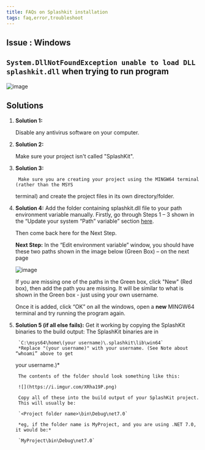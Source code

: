 ```yaml
---
title: FAQs on Splashkit installation
tags: faq,error,troubleshoot
---
```


## Issue : Windows

## `System.DllNotFoundException unable to load DLL splashkit.dll` when trying to run program

![image](https://i.imgur.com/uEz1nxT.png)

## Solutions

1. **Solution 1:**

    Disable any antivirus software on your computer.

1. **Solution 2:**

    Make sure your project isn't called "SplashKit".

1. **Solution 3:**

        Make sure you are creating your project using the MINGW64 terminal (rather than the MSYS

    terminal) and create the project files in its own directory/folder.

1. **Solution 4:** Add the folder containing splashkit.dll file to your path environment variable
    manually. Firstly, go through Steps 1 – 3 shown in the “Update your system “Path” variable”
    section [here](update-system-path.md).

    Then come back here for the Next Step.

    **Next Step:** In the “Edit environment variable” window, you should have these two paths shown
    in the image below (Green Box) – on the next page

    ![image](https://i.imgur.com/lTzyRSo.png)

    If you are missing one of the paths in the Green box, click "New" (Red box), then add the path
    you are missing. It will be similar to what is shown in the Green box - just using your own
    username.

    Once it is added, click “OK” on all the windows, open a **new** MINGW64 terminal and try running
    the program again.

1. **Solution 5 (if all else fails):** Get it working by copying the SplashKit binaries to the
    build output: The SplashKit binaries are in

        `C:\msys64\home\(your username)\.splashkit\lib\win64`
        *Replace "(your username)" with your username. (See Note about “whoami” above to get

    your username.)\*

        The contents of the folder should look something like this:

        ![](https://i.imgur.com/XRha19P.png)

        Copy all of these into the build output of your SplashKit project.
        This will usually be:

        `<Project folder name>\bin\Debug\net7.0`

        *eg, if the folder name is MyProject, and you are using .NET 7.0, it would be:*

        `MyProject\bin\Debug\net7.0`
